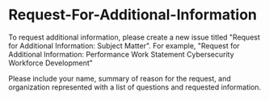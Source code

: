 # Request-For-Additional-Information
To request additional information, please create a new issue titled "Request for Additional Information: Subject Matter". For example, "Request for Additional Information: Performance Work Statement Cybersecurity Workforce Development"

Please include your name, summary of reason for the request, and organization represented with a list of questions and requested information. 
